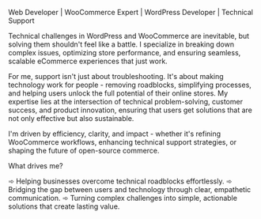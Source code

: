 Web Developer | WooCommerce Expert | WordPress Developer | Technical Support

Technical challenges in WordPress and WooCommerce are inevitable, but solving them shouldn't feel like a battle. I specialize in breaking down complex issues, optimizing store performance, and ensuring seamless, scalable eCommerce experiences that just work.

For me, support isn't just about troubleshooting. It's about making technology work for people - removing roadblocks, simplifying processes, and helping users unlock the full potential of their online stores. My expertise lies at the intersection of technical problem-solving, customer success, and product innovation, ensuring that users get solutions that are not only effective but also sustainable.

I'm driven by efficiency, clarity, and impact - whether it's refining WooCommerce workflows, enhancing technical support strategies, or shaping the future of open-source commerce.

What drives me?

➾ Helping businesses overcome technical roadblocks effortlessly.
➾ Bridging the gap between users and technology through clear, empathetic communication.
➾ Turning complex challenges into simple, actionable solutions that create lasting value.
